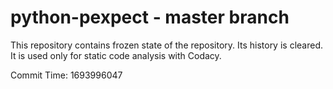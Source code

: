 # python-pexpect - master branch

This repository contains frozen state of the repository.
Its history is cleared. It is used only for static code
analysis with Codacy.

Commit Time: 1693996047